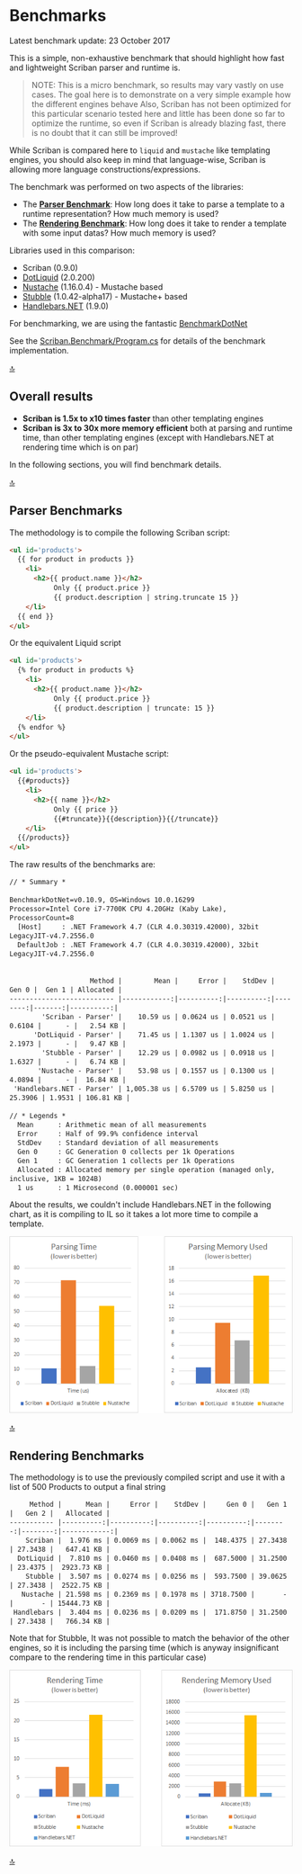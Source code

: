 # Benchmarks

Latest benchmark update: 23 October 2017

This is a simple, non-exhaustive benchmark that should highlight how fast and lightweight Scriban parser and runtime is.

> NOTE: This is a micro benchmark, so results may vary vastly on use cases. The goal here is to demonstrate on a very simple example how the different engines behave
> Also, Scriban has not been optimized for this particular scenario tested here and little has been done so far to optimize the runtime, so even if Scriban is already blazing fast, there is no doubt that it can still be improved!

While Scriban is compared here to `liquid` and `mustache` like templating engines, you should also keep in mind that language-wise, Scriban is allowing more language constructions/expressions.

The benchmark was performed on two aspects of the libraries:

- The [**Parser Benchmark**](#parser-benchmarks): How long does it take to parse a template to a runtime representation? How much memory is used?
- The [**Rendering Benchmark**](#rendering-benchmarks): How long does it take to render a template with some input datas? How much memory is used?

Libraries used in this comparison:

- Scriban (0.9.0)
- [DotLiquid](https://github.com/dotliquid/dotliquid) (2.0.200)
- [Nustache](https://github.com/jdiamond/Nustache) (1.16.0.4) - Mustache based
- [Stubble](https://github.com/StubbleOrg/Stubble) (1.0.42-alpha17) - Mustache+ based
- [Handlebars.NET](https://github.com/rexm/Handlebars.Net) (1.9.0)

For benchmarking, we are using the fantastic [BenchmarkDotNet](https://github.com/dotnet/BenchmarkDotNet)

See the [Scriban.Benchmark/Program.cs](../src/Scriban.Benchmarks/Program.cs) for details of the benchmark implementation.

[:top:](#benchmarks)
## Overall results

- **Scriban is 1.5x to x10 times faster** than other templating engines
- **Scriban is 3x to 30x more memory efficient** both at parsing and runtime time, than other templating engines (except with Handlebars.NET at rendering time which is on par)

In the following sections, you will find benchmark details.

[:top:](#benchmarks)
## Parser Benchmarks

The methodology is to compile the following Scriban script:

```html
<ul id='products'>
  {{ for product in products }}
    <li>
      <h2>{{ product.name }}</h2>
           Only {{ product.price }}
           {{ product.description | string.truncate 15 }}
    </li>
  {{ end }}
</ul>
```

Or the equivalent Liquid script

```html
<ul id='products'>
  {% for product in products %}
    <li>
      <h2>{{ product.name }}</h2>
           Only {{ product.price }}
           {{ product.description | truncate: 15 }}
    </li>
  {% endfor %}
</ul>
```

Or the pseudo-equivalent Mustache script:

```html
<ul id='products'>
  {{#products}}
    <li>
      <h2>{{ name }}</h2>
           Only {{ price }}
           {{#truncate}}{{description}}{{/truncate}}
    </li>
  {{/products}}
</ul>
```

The raw results of the benchmarks are:

```
// * Summary *

BenchmarkDotNet=v0.10.9, OS=Windows 10.0.16299
Processor=Intel Core i7-7700K CPU 4.20GHz (Kaby Lake), ProcessorCount=8
  [Host]     : .NET Framework 4.7 (CLR 4.0.30319.42000), 32bit LegacyJIT-v4.7.2556.0
  DefaultJob : .NET Framework 4.7 (CLR 4.0.30319.42000), 32bit LegacyJIT-v4.7.2556.0


                    Method |        Mean |     Error |    StdDev |   Gen 0 |  Gen 1 | Allocated |
-------------------------- |------------:|----------:|----------:|--------:|-------:|----------:|
        'Scriban - Parser' |    10.59 us | 0.0624 us | 0.0521 us |  0.6104 |      - |   2.54 KB |
      'DotLiquid - Parser' |    71.45 us | 1.1307 us | 1.0024 us |  2.1973 |      - |   9.47 KB |
        'Stubble - Parser' |    12.29 us | 0.0982 us | 0.0918 us |  1.6327 |      - |   6.74 KB |
       'Nustache - Parser' |    53.98 us | 0.1557 us | 0.1300 us |  4.0894 |      - |  16.84 KB |
 'Handlebars.NET - Parser' | 1,005.38 us | 6.5709 us | 5.8250 us | 25.3906 | 1.9531 | 106.81 KB |

// * Legends *
  Mean      : Arithmetic mean of all measurements
  Error     : Half of 99.9% confidence interval
  StdDev    : Standard deviation of all measurements
  Gen 0     : GC Generation 0 collects per 1k Operations
  Gen 1     : GC Generation 1 collects per 1k Operations
  Allocated : Allocated memory per single operation (managed only, inclusive, 1KB = 1024B)
  1 us      : 1 Microsecond (0.000001 sec)
```

About the results, we couldn't include Handlebars.NET in the following chart, as it is compiling to IL so it takes a lot more time to compile a template.

![BenchMark Parser Time and Memory](../img/benchmark-parsing.png)

[:top:](#benchmarks)
## Rendering Benchmarks

The methodology is to use the previously compiled script and use it with a list of 500 Products to output a final string

```
     Method |      Mean |     Error |    StdDev |     Gen 0 |   Gen 1 |   Gen 2 |   Allocated |
----------- |----------:|----------:|----------:|----------:|--------:|--------:|------------:|
    Scriban |  1.976 ms | 0.0069 ms | 0.0062 ms |  148.4375 | 27.3438 | 27.3438 |   647.41 KB |
  DotLiquid |  7.810 ms | 0.0460 ms | 0.0408 ms |  687.5000 | 31.2500 | 23.4375 |  2923.73 KB |
    Stubble |  3.507 ms | 0.0274 ms | 0.0256 ms |  593.7500 | 39.0625 | 27.3438 |  2522.75 KB |
   Nustache | 21.598 ms | 0.2369 ms | 0.1978 ms | 3718.7500 |       - |       - | 15444.73 KB |
 Handlebars |  3.404 ms | 0.0236 ms | 0.0209 ms |  171.8750 | 31.2500 | 27.3438 |   766.34 KB |
 ```

Note that for Stubble, It was not possible to match the behavior of the other engines, so it is including the parsing time (which is anyway insignificant compare to the rendering time in this particular case)

![BenchMark Rendering Time and Memory](../img/benchmark-rendering.png)

[:top:](#benchmarks)

